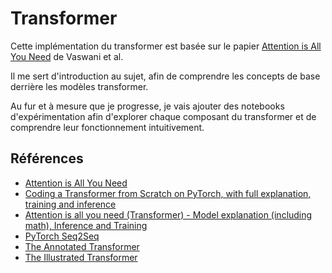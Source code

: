 # Transformer

Cette implémentation du transformer est basée sur le papier [Attention is All You Need](https://arxiv.org/abs/1706.03762) de Vaswani et al.

Il me sert d'introduction au sujet, afin de comprendre les concepts de base derrière les modèles transformer.

Au fur et à mesure que je progresse, je vais ajouter des notebooks d'expérimentation afin d'explorer chaque composant du transformer et de comprendre leur fonctionnement intuitivement.

## Références

- [Attention is All You Need](https://arxiv.org/abs/1706.03762)
- [Coding a Transformer from Scratch on PyTorch, with full explanation, training and inference](https://www.youtube.com/watch?v=ISNdQcPhsts)
- [Attention is all you need (Transformer) - Model explanation (including math), Inference and Training](https://www.youtube.com/watch?v=bCz4OMemCcA)
- [PyTorch Seq2Seq](https://github.com/bentrevett/pytorch-seq2seq)
- [The Annotated Transformer](https://nlp.seas.harvard.edu/annotated-transformer/)
- [The Illustrated Transformer](https://jalammar.github.io/illustrated-transformer/)